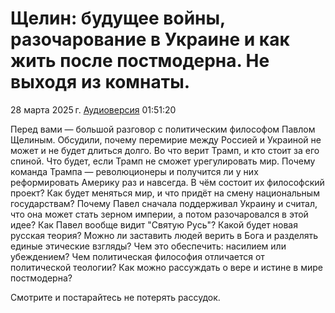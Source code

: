 # Щелин: будущее войны, разочарование в Украине и как жить после постмодерна. Не выходя из комнаты.

28 марта 2025 г. [Аудиоверсия](https://e.pcloud.link/publink/show?code=XZr7ndZdIuWK1z50iyAkadnDWlWp4Ok5Hhk) 01:51:20

Перед вами — большой разговор с политическим философом Павлом Щелиным.
Обсудили, почему перемирие между Россией и Украиной не может и не будет длиться долго.
Во что верит Трамп, и кто стоит за его спиной.
Что будет, если Трамп не сможет урегулировать мир.
Почему команда Трампа — революционеры и получится ли у них реформировать Америку раз и навсегда.
В чём состоит их философский проект?
Как будет меняться мир, и что придёт на смену национальным государствам?
Почему Павел сначала поддерживал Украину и считал, что она может стать зерном империи, а потом разочаровался в этой идее?
Как Павел вообще видит "Святую Русь"?
Какой будет новая русская теория?
Можно ли заставить людей верить в Бога и разделять единые этические взгляды?
Чем это обеспечить: насилием или убеждением?
Чем политическая философия отличается от политической теологии?
Как можно рассуждать о вере и истине в мире постмодерна? 

Смотрите и постарайтесь не потерять рассудок.
